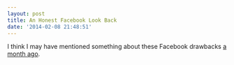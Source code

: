 ```yaml
---
layout: post
title: An Honest Facebook Look Back
date: '2014-02-08 21:48:51'
---
```


<p>I think I may have mentioned something about these Facebook drawbacks <a href="http://www.thenewsprint.co//facebook-less-freedom">a month ago</a>.</p>

